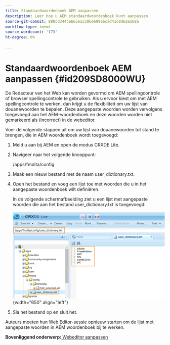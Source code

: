 ```yaml
---
title: Standaardwoordenboek AEM aanpassen
description: Leer hoe u AEM standaardwoordenboek kunt aanpassen
source-git-commit: 880cd344ceb65ea339be699ebcad41c0d62e168a
workflow-type: tm+mt
source-wordcount: '173'
ht-degree: 0%

---
```


# Standaardwoordenboek AEM aanpassen {#id209SD8000WU}

De Redacteur van het Web kan worden gevormd om AEM spellingcontrole of browser spellingcontrole te gebruiken. Als u ervoor kiest om met AEM spellingcontrole te werken, dan krijgt u de flexibiliteit om uw lijst van douanewoorden te bepalen. Deze aangepaste woorden worden vervolgens toegevoegd aan het AEM-woordenboek en deze woorden worden niet gemarkeerd als \(incorrect\) in de webeditor.

Voer de volgende stappen uit om uw lijst van douanewoorden tot stand te brengen, die in AEM woordenboek wordt toegevoegd:

1. Meld u aan bij AEM en open de modus CRXDE Lite.

1. Navigeer naar het volgende knooppunt:

   /apps/fmdita/config

1. Maak een nieuw bestand met de naam user\_dictionary.txt.

1. Open het bestand en voeg een lijst toe met woorden die u in het aangepaste woordenboek wilt definiëren.

   In de volgende schermafbeelding ziet u een lijst met aangepaste woorden die aan het bestand user\_dictionary.txt is toegevoegd:

   ![](assets/custom-words-list-dictionary.png){width="650" align="left"}

1. Sla het bestand op en sluit het.


Auteurs moeten hun Web Editor-sessie opnieuw starten om de lijst met aangepaste woorden in AEM woordenboek bij te werken.

**Bovenliggend onderwerp:**[ Webeditor aanpassen](conf-web-editor.md)
